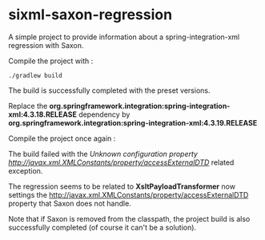 # sixml-saxon-regression
A simple project to provide information about a spring-integration-xml regression with Saxon.

Compile the project with :

`./gradlew build`

The build is successfully completed with the preset versions.

Replace the **org.springframework.integration:spring-integration-xml:4.3.18.RELEASE** dependency by **org.springframework.integration:spring-integration-xml:4.3.19.RELEASE**

Compile the project once again :

The build failed with the _Unknown configuration property http://javax.xml.XMLConstants/property/accessExternalDTD_ related exception.

The regression seems to be related to **XsltPayloadTransformer** now settings the http://javax.xml.XMLConstants/property/accessExternalDTD property that Saxon does not handle.

Note that if Saxon is removed from the classpath, the project build is also successfully completed (of course it can't be a solution).
